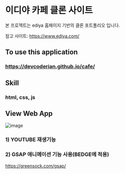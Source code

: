 # 이디야 카페 클론 사이트
본 프로젝트는 ediya 홈페이지 기반의 클론 포트폴리오 입니다.

참고 사이트:  https://www.ediya.com/


## To use this application

### https://devcoderian.github.io/cafe/



## Skill

### html, css, js


## View Web App
![image](https://user-images.githubusercontent.com/87194565/141676541-b62ec14b-e406-4432-9dd1-7c3c518307f4.png)
### 1) YOUTUBE 재생기능

### 2) GSAP 애니메이션 기능 사용(BEDGE에 적용)
https://greensock.com/gsap/
